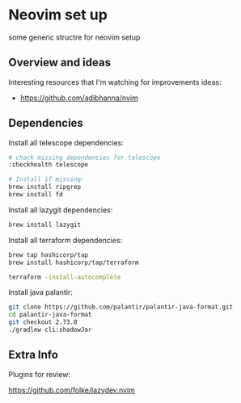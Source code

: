 # Neovim set up

some generic structre for neovim setup

## Overview and ideas

Interesting resources that I'm watching for improvements ideas:

- https://github.com/adibhanna/nvim

## Dependencies

Install all telescope dependencies:

```sh
# chack missing dependencies for telescope
:checkhealth telescope

# Install if missing:
brew install ripgrep
brew install fd
```

Install all lazygit dependencies:

```sh
brew install lazygit
```

Install all terraform dependencies:

```sh
brew tap hashicorp/tap
brew install hashicorp/tap/terraform

terraform -install-autocomplete
```

Install java palantir:

```sh
git clone https://github.com/palantir/palantir-java-format.git
cd palantir-java-format
git checkout 2.73.0
./gradlew cli:shadowJar
```

## Extra Info

Plugins for review:

https://github.com/folke/lazydev.nvim
